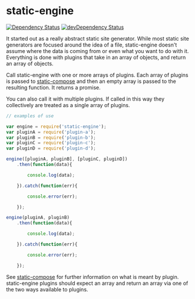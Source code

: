 # static-engine

[![Dependency Status](https://david-dm.org/erickmerchant/static-engine.svg?style=flat-square)](https://david-dm.org/erickmerchant/static-engine) [![devDependency Status](https://david-dm.org/erickmerchant/static-engine/dev-status.svg?style=flat-square)](https://david-dm.org/erickmerchant/static-engine#info=devDependencies)

It started out as a really abstract static site generator. While most static site generators are focused around the idea of a file, static-engine doesn't assume where the data is coming from or even what you want to do with it. Everything is done with plugins that take in an array of objects, and return an array of objects.

Call static-engine with one or more arrays of plugins. Each array of plugins is passed to [static-compose](https://github.com/erickmerchant/static-compose) and then an empty array is passed to the resulting function. It returns a promise.

You can also call it with multiple plugins. If called in this way they collectively are treated as a single array of plugins.

```javascript
// examples of use

var engine = require('static-engine');
var pluginA = require('plugin-a');
var pluginB = require('plugin-b');
var pluginC = require('plugin-c');
var pluginD = require('plugin-d');

engine([pluginA, pluginB], [pluginC, pluginD])
    .then(function(data){

        console.log(data);

    }).catch(function(err){

        console.error(err);

    });

engine(pluginA, pluginB)
    .then(function(data){

        console.log(data);

    }).catch(function(err){

        console.error(err);

    });

```

See [static-compose](https://github.com/erickmerchant/static-compose#plugins) for further information on what is meant by plugin. static-engine plugins should expect an array and return an array via one of the two ways available to plugins.
